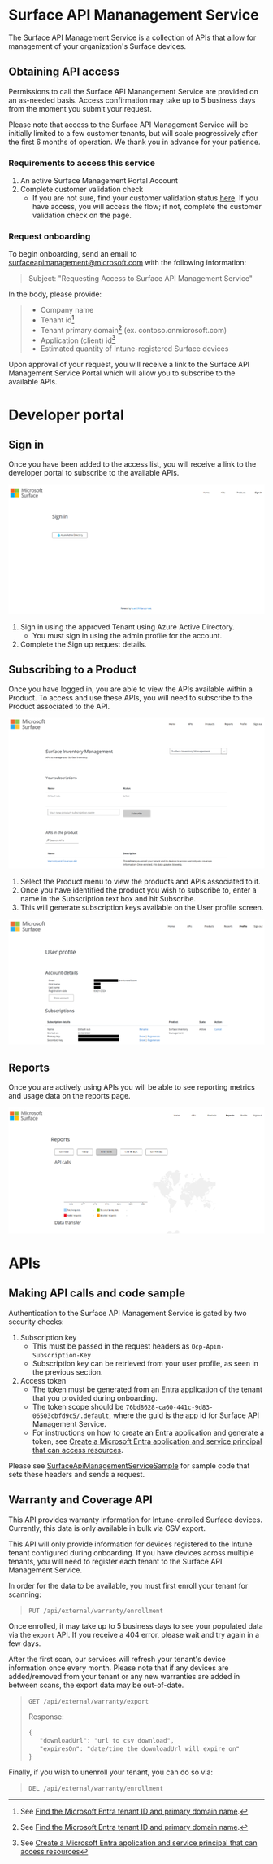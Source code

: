 # Surface API Mananagement Service

The Surface API Management Service is a collection of APIs that allow for management of your organization's Surface devices.

## Obtaining API access
Permissions to call the Surface API Manangement Service are provided on an as-needed basis. Access confirmation may take up to 5 business days from the moment you submit your request.​

Please note that access to the Surface API Management Service will be initially limited to a few customer tenants, but will scale progressively after the first 6 months of operation. We thank you in advance for your patience.

### Requirements to access this service
1. An active Surface Management Portal Account
2. Complete customer validation check
   * If you are not sure, find your customer validation status [here](https://intune.microsoft.com/#view/Microsoft_Azure_Surface/CreateRepairRequestV2.ReactView). If you have access, you will access the flow; if not, complete the customer validation check on the page.

### Request onboarding
To begin onboarding, send an email to surfaceapimanagement@microsoft.com with the following information:

> Subject: "Requesting Access to Surface API Management Service"

In the body, please provide:
> * Company name
> * Tenant id[^1]
> * Tenant primary domain[^1] (ex. contoso.onmicrosoft.com)
> * Application (client) id[^2]
> * Estimated quantity of Intune-registered Surface devices

Upon approval of your request, you will receive a link to the Surface API Management Service Portal which will allow you to subscribe to the available APIs.

[^1]: See [Find the Microsoft Entra tenant ID and primary domain name](https://learn.microsoft.com/en-us/partner-center/find-ids-and-domain-names#find-the-microsoft-entra-tenant-id-and-primary-domain-name).
[^2]: See [Create a Microsoft Entra application and service principal that can access resources](https://learn.microsoft.com/entra/identity-platform/howto-create-service-principal-portal)

# Developer portal

## Sign in

Once you have been added to the access list, you will receive a link to the developer portal to subscribe to the available APIs.

![API Management - Sign in](./docs/images/apim-signin.png)

1. Sign in using the approved Tenant using Azure Active Directory.
   - You must sign in using the admin profile for the account.
2. Complete the Sign up request details.

## Subscribing to a Product

Once you have logged in, you are able to view the APIs available within a Product. To access and use these APIs, you will need to subscribe to the Product associated to the API.

![API Management - Products](./docs/images/apim-products.png)

1. Select the Product menu to view the products and APIs associated to it.
2. Once you have identified the product you wish to subscribe to, enter a name in the Subscription text box and hit Subscribe.
3. This will generate subscription keys available on the User profile screen.

![API Management - User profile](./docs/images/apim-profile.png)

## Reports

Once you are actively using APIs you will be able to see reporting metrics and usage data on the reports page.

![API Management Reports](./docs/images/apim-reports.png)

# APIs

## Making API calls and code sample

Authentication to the Surface API Management Service is gated by two security checks:
1. Subscription key
   - This must be passed in the request headers as `Ocp-Apim-Subscription-Key`
   - Subscription key can be retrieved from your user profile, as seen in the previous section.
2. Access token
   - The token must be generated from an Entra application of the tenant that you provided during onboarding.
   - The token scope should be `76bd8628-ca60-441c-9d83-06503cbfd9c5/.default`, where the guid is the app id for Surface API Management Service.
   - For instructions on how to create an Entra application and generate a token, see [Create a Microsoft Entra application and service principal that can access resources](https://learn.microsoft.com/entra/identity-platform/howto-create-service-principal-portal).

Please see [SurfaceApiManagementServiceSample](./src/SurfaceApiManagementServiceSample/Program.cs) for sample code that sets these headers and sends a request.

## Warranty and Coverage API

This API provides warranty information for Intune-enrolled Surface devices. Currently, this data is only available in bulk via CSV export.

This API will only provide information for devices registered to the Intune tenant configured during onboarding. If you have devices across multiple tenants, you will need to register each tenant to the Surface API Management Service.

In order for the data to be available, you must first enroll your tenant for scanning:

> `PUT /api/external/warranty/enrollment`

Once enrolled, it may take up to 5 business days to see your populated data via the `export` API. If you receive a 404 error, please wait and try again in a few days.

After the first scan, our services will refresh your tenant's device information once every month. Please note that if any devices are added/removed from your tenant or any new warranties are added in between scans, the export data may be out-of-date.

> `GET /api/external/warranty/export`
>
> Response:
> ```
> {
>    "downloadUrl": "url to csv download",
>    "expiresOn": "date/time the downloadUrl will expire on"
> }
> ```

Finally, if you wish to unenroll your tenant, you can do so via:

> `DEL /api/external/warranty/enrollment`
